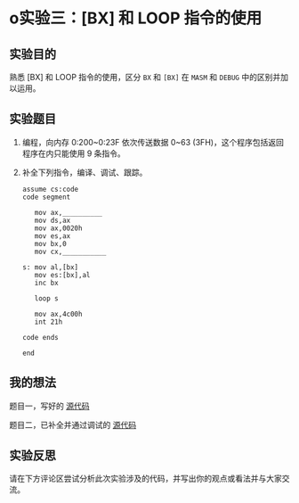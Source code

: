 # o实验三：[BX] 和 LOOP 指令的使用

## 实验目的

熟悉 [BX] 和 LOOP 指令的使用，区分 ```BX``` 和 ```[BX]``` 在 ```MASM``` 和 ```DEBUG``` 中的区别并加以运用。

## 实验题目

1. 编程，向内存 0:200~0:23F 依次传送数据 0~63 (3FH)，这个程序包括返回程序在内只能使用 9 条指令。

2. 补全下列指令，编译、调试、跟踪。

   ```assembly
   assume cs:code
   code segment
   
      mov ax,__________
      mov ds,ax
      mov ax,0020h
      mov es,ax
      mov bx,0
      mov cx,___________
      
   s: mov al,[bx]
      mov es:[bx],al
      inc bx
      
      loop s
      
      mov ax,4c00h
      int 21h
      
   code ends
   
   end
   ```

## 我的想法

题目一，写好的 [源代码](../assets/code/exp3-01.asm) 

题目二，已补全并通过调试的 [源代码](../assets/code/exp3-02.asm) 

## 实验反思

请在下方评论区尝试分析此次实验涉及的代码，并写出你的观点或看法并与大家交流。